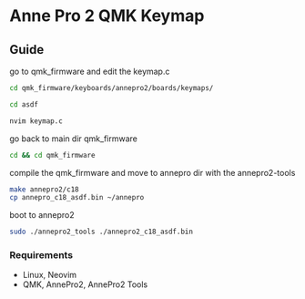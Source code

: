 # Anne Pro 2 QMK Keymap
## Guide 
go to qmk_firmware and edit the keymap.c
```bash
cd qmk_firmware/keyboards/annepro2/boards/keymaps/
```
```bash
cd asdf
```
```bash
nvim keymap.c
```
go back to main dir qmk_firmware
```bash
cd && cd qmk_firmware
```
compile the qmk_firmware and move to annepro dir with the annepro2-tools
```bash
make annepro2/c18
cp annepro_c18_asdf.bin ~/annepro
```
boot to annepro2 
```bash
sudo ./annepro2_tools ./annepro2_c18_asdf.bin
```
### Requirements
- Linux, Neovim
- QMK, AnnePro2, AnnePro2 Tools
